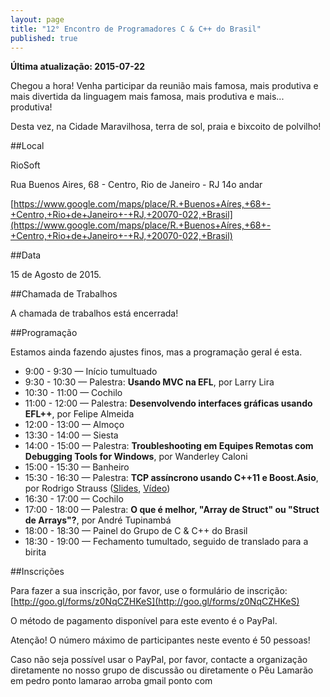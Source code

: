 ```yaml
---
layout: page
title: "12° Encontro de Programadores C & C++ do Brasil"
published: true
---
```




**Última atualização: 2015-07-22**

Chegou a hora! Venha participar da reunião mais famosa, mais produtiva e mais divertida da linguagem mais famosa, mais produtiva e mais... produtiva!

Desta vez, na Cidade Maravilhosa, terra de sol, praia e bixcoito de polvilho!

##Local

RioSoft

Rua Buenos Aires, 68 - Centro, Rio de Janeiro - RJ
14o andar

[https://www.google.com/maps/place/R.+Buenos+Aíres,+68+-+Centro,+Rio+de+Janeiro+-+RJ,+20070-022,+Brasil](https://www.google.com/maps/place/R.+Buenos+Aíres,+68+-+Centro,+Rio+de+Janeiro+-+RJ,+20070-022,+Brasil)

##Data

15 de Agosto de 2015.

##Chamada de Trabalhos

A chamada de trabalhos está encerrada!

##Programação

Estamos ainda fazendo ajustes finos, mas a programação geral é esta.

- 9:00 - 9:30 — Início tumultuado
- 9:30 - 10:30 — Palestra: **Usando MVC na EFL**, por Larry Lira
- 10:30 - 11:00 — Cochilo
- 11:00 - 12:00 — Palestra: **Desenvolvendo interfaces gráficas usando EFL++**, por Felipe Almeida
- 12:00 - 13:00 — Almoço
- 13:30 - 14:00 — Siesta
- 14:00 - 15:00 — Palestra: **Troubleshooting em Equipes Remotas com Debugging Tools for Windows**, por Wanderley Caloni
- 15:00 - 15:30 — Banheiro
- 15:30 - 16:30 — Palestra: **TCP assíncrono usando C++11 e Boost.Asio**, por Rodrigo Strauss ([Slides](http://www.slideshare.net/rodrigostrauss/tcp-assncrono-usando-c11-e-boost-asio), [Vídeo](https://youtu.be/JjANXR-diTM?t=18382))
- 16:30 - 17:00 — Cochilo
- 17:00 - 18:00 — Palestra: **O que é melhor, "Array de Struct" ou "Struct de Arrays"?**, por André Tupinambá  
- 18:00 - 18:30 — Painel do Grupo de C & C++ do Brasil 
- 18:30 - 19:00 — Fechamento tumultado, seguido de translado para a birita

##Inscrições

Para fazer a sua inscrição, por favor, use o formulário de inscrição: [http://goo.gl/forms/z0NqCZHKeS](http://goo.gl/forms/z0NqCZHKeS)

O método de pagamento disponível para este evento é o PayPal.

Atenção! O número máximo de participantes neste evento é 50 pessoas!

Caso não seja possível usar o PayPal, por favor, contacte a organização diretamente no nosso grupo de discussão ou diretamente o Pêu Lamarão em pedro ponto lamarao arroba gmail ponto com
